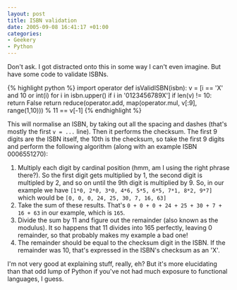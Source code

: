 ```yaml
---
layout: post
title: ISBN validation
date: 2005-09-08 16:41:17 +01:00
categories:
- Geekery
- Python
---
```

Don't ask.  I got distracted onto this in some way I can't even imagine.  But have some code to validate ISBNs.

{% highlight python %}
import operator
def isValidISBN(isbn):
    v = [i == 'X' and 10 or int(i) for i in isbn.upper() if i in '0123456789X']
    if len(v) != 10:
        return False
    return reduce(operator.add, map(operator.mul, v[:9], range(1,10))) % 11 == v[-1]
{% endhighlight %}

This will normalise an ISBN, by taking out all the spacing and dashes (that's mostly the first <code>v = ...</code> line).  Then it performs the checksum.  The first 9 digits are the ISBN itself, the 10th is the checksum, so take the first 9 digits and perform the following algorithm (along with an example ISBN 0006551270):

<ol>
  <li>Multiply each digit by cardinal position (hmm, am I using the right phrase there?).  So the first digit gets multiplied by 1, the second digit is multipled by 2, and so on until the 9th digit is multiplied by 9.  So, in our example we have <code>[1*0, 2*0, 3*0, 4*6, 5*5, 6*5, 7*1, 8*2, 9*7]</code> which would be <code>[0, 0, 0, 24, 25, 30, 7, 16, 63]</code></li>
  <li>Take the sum of these results.  That's <code>0 + 0 + 0 + 24 + 25 + 30 + 7 + 16 + 63</code> in our example, which is <code>165</code>.</li>
  <li>Divide the sum by 11 and figure out the remainder (also known as the modulus).  It so happens that 11 divides into 165 perfectly, leaving 0 remainder, so that probably makes my example a bad one!</li>
  <li>The remainder should be equal to the checksum digit in the ISBN.  If the remainder was 10, that's expressed in the ISBN's checksum as an 'X'.</li>
</ol>

I'm not very good at explaining stuff, really, eh?  But it's more elucidating than that odd lump of Python if you've not had much exposure to functional languages, I guess.
